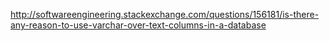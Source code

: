 http://softwareengineering.stackexchange.com/questions/156181/is-there-any-reason-to-use-varchar-over-text-columns-in-a-database
